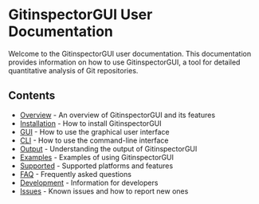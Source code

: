# GitinspectorGUI User Documentation

Welcome to the GitinspectorGUI user documentation. This documentation provides information on how to use GitinspectorGUI, a tool for detailed quantitative analysis of Git repositories.

## Contents

-   [Overview](overview.md) - An overview of GitinspectorGUI and its features
-   [Installation](install.md) - How to install GitinspectorGUI
-   [GUI](gui.md) - How to use the graphical user interface
-   [CLI](cli.md) - How to use the command-line interface
-   [Output](output.md) - Understanding the output of GitinspectorGUI
-   [Examples](examples.md) - Examples of using GitinspectorGUI
-   [Supported](supported.md) - Supported platforms and features
-   [FAQ](faq.md) - Frequently asked questions
-   [Development](develop.md) - Information for developers
-   [Issues](issues.md) - Known issues and how to report new ones
